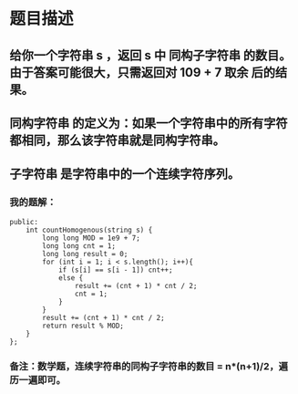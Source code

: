 # 题目描述
## 给你一个字符串 s ，返回 s 中 同构子字符串 的数目。由于答案可能很大，只需返回对 109 + 7 取余 后的结果。
## 同构字符串 的定义为：如果一个字符串中的所有字符都相同，那么该字符串就是同构字符串。
## 子字符串 是字符串中的一个连续字符序列。
### 我的题解：
```class Solution {
public:
    int countHomogenous(string s) {
        long long MOD = 1e9 + 7;
        long long cnt = 1;
        long long result = 0;
        for (int i = 1; i < s.length(); i++){
            if (s[i] == s[i - 1]) cnt++;
            else {
                result += (cnt + 1) * cnt / 2;
                cnt = 1;
            }
        }
        result += (cnt + 1) * cnt / 2;
        return result % MOD;
    }
};
```
### **备注**：数学题，连续字符串的同构子字符串的数目 = n*(n+1)/2，遍历一遍即可。
